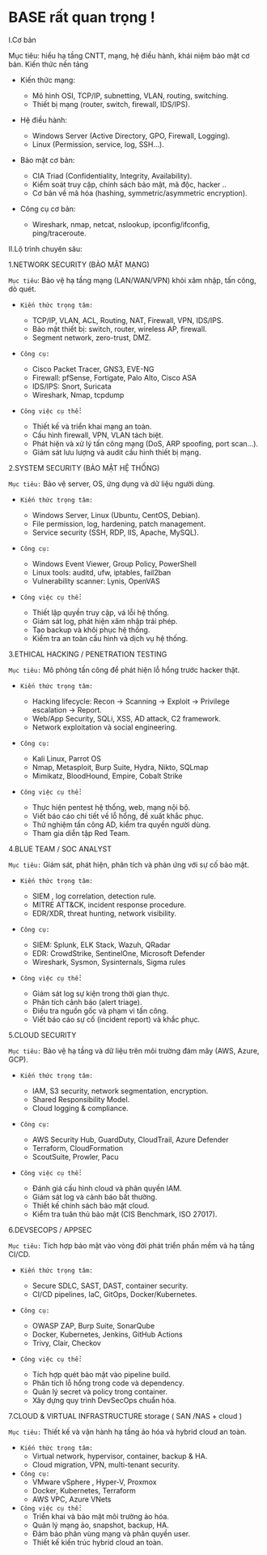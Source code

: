 # BASE rất quan trọng !

I.Cơ bản

Mục tiêu: hiểu hạ tầng CNTT, mạng, hệ điều hành, khái niệm bảo mật cơ bản.
Kiến thức nền tảng

- Kiến thức mạng:
    - Mô hình OSI, TCP/IP, subnetting, VLAN, routing, switching.
    - Thiết bị mạng (router, switch, firewall, IDS/IPS).

- Hệ điều hành:
    - Windows Server (Active Directory, GPO, Firewall, Logging).
    - Linux (Permission, service, log, SSH...).

- Bảo mật cơ bản:
    - CIA Triad (Confidentiality, Integrity, Availability).
    - Kiểm soát truy cập, chính sách bảo mật, mã độc, hacker ..
    - Cơ bản về mã hóa (hashing, symmetric/asymmetric encryption).

- Công cụ cơ bản:
    - Wireshark, nmap, netcat, nslookup, ipconfig/ifconfig, ping/traceroute.

II.Lộ trình chuyên sâu:
 
1.NETWORK SECURITY (BẢO MẬT MẠNG)

`Mục tiêu`: Bảo vệ hạ tầng mạng (LAN/WAN/VPN) khỏi xâm nhập, tấn công, dò quét.

- `Kiến thức trọng tâm:`
    - TCP/IP, VLAN, ACL, Routing, NAT, Firewall, VPN, IDS/IPS.
    - Bảo mật thiết bị: switch, router, wireless AP, firewall.
    - Segment network, zero-trust, DMZ.

- `Công cụ:`
    - Cisco Packet Tracer, GNS3, EVE-NG
    - Firewall: pfSense, Fortigate, Palo Alto, Cisco ASA
    - IDS/IPS: Snort, Suricata
    - Wireshark, Nmap, tcpdump

- `Công việc cụ thể:`
    - Thiết kế và triển khai mạng an toàn.
    - Cấu hình firewall, VPN, VLAN tách biệt.
    - Phát hiện và xử lý tấn công mạng (DoS, ARP spoofing, port scan…).
    - Giám sát lưu lượng và audit cấu hình thiết bị mạng.


2.SYSTEM SECURITY (BẢO MẬT HỆ THỐNG)

`Mục tiêu:` Bảo vệ server, OS, ứng dụng và dữ liệu người dùng.

- `Kiến thức trọng tâm:`
    - Windows Server, Linux (Ubuntu, CentOS, Debian).
    - File permission, log, hardening, patch management.
    - Service security (SSH, RDP, IIS, Apache, MySQL).

- `Công cụ:`
    - Windows Event Viewer, Group Policy, PowerShell
    - Linux tools: auditd, ufw, iptables, fail2ban
    - Vulnerability scanner: Lynis, OpenVAS

- `Công việc cụ thể:`
    - Thiết lập quyền truy cập, vá lỗi hệ thống.
    - Giám sát log, phát hiện xâm nhập trái phép.
    - Tạo backup và khôi phục hệ thống.
    - Kiểm tra an toàn cấu hình và dịch vụ hệ thống.


3.ETHICAL HACKING / PENETRATION TESTING

`Mục tiêu:` Mô phỏng tấn công để phát hiện lỗ hổng trước hacker thật.

- `Kiến thức trọng tâm:`
    - Hacking lifecycle: Recon → Scanning → Exploit → Privilege escalation → Report.
    - Web/App Security, SQLi, XSS, AD attack, C2 framework.
    - Network exploitation và social engineering.

- `Công cụ:`
    - Kali Linux, Parrot OS
    - Nmap, Metasploit, Burp Suite, Hydra, Nikto, SQLmap
    - Mimikatz, BloodHound, Empire, Cobalt Strike

- `Công việc cụ thể:`
    - Thực hiện pentest hệ thống, web, mạng nội bộ.
    - Viết báo cáo chi tiết về lỗ hổng, đề xuất khắc phục.
    - Thử nghiệm tấn công AD, kiểm tra quyền người dùng.
    - Tham gia diễn tập Red Team.


4.BLUE TEAM / SOC ANALYST

`Mục tiêu:` Giám sát, phát hiện, phân tích và phản ứng với sự cố bảo mật.

- `Kiến thức trọng tâm:`
    - SIEM , log correlation, detection rule.
    - MITRE ATT&CK, incident response procedure.
    - EDR/XDR, threat hunting, network visibility.

- `Công cụ:`
    - SIEM: Splunk, ELK Stack, Wazuh, QRadar
    - EDR: CrowdStrike, SentinelOne, Microsoft Defender
    - Wireshark, Sysmon, Sysinternals, Sigma rules

- `Công việc cụ thể:`
    - Giám sát log sự kiện trong thời gian thực.
    - Phân tích cảnh báo (alert triage).
    - Điều tra nguồn gốc và phạm vi tấn công.
    - Viết báo cáo sự cố (incident report) và khắc phục.


5.CLOUD SECURITY

`Mục tiêu:` Bảo vệ hạ tầng và dữ liệu trên môi trường đám mây (AWS, Azure, GCP).

- `Kiến thức trọng tâm:`
    - IAM, S3 security, network segmentation, encryption.
    - Shared Responsibility Model.
    - Cloud logging & compliance.

- `Công cụ:`
    - AWS Security Hub, GuardDuty, CloudTrail, Azure Defender
    - Terraform, CloudFormation
    - ScoutSuite, Prowler, Pacu

- `Công việc cụ thể:`
    - Đánh giá cấu hình cloud và phân quyền IAM.
    - Giám sát log và cảnh báo bất thường.
    - Thiết kế chính sách bảo mật cloud.
    - Kiểm tra tuân thủ bảo mật (CIS Benchmark, ISO 27017).



6.DEVSECOPS / APPSEC

`Mục tiêu:` Tích hợp bảo mật vào vòng đời phát triển phần mềm và hạ tầng CI/CD.

- `Kiến thức trọng tâm:`
    - Secure SDLC, SAST, DAST, container security.
    - CI/CD pipelines, IaC, GitOps, Docker/Kubernetes.

- `Công cụ:`
    - OWASP ZAP, Burp Suite, SonarQube
    - Docker, Kubernetes, Jenkins, GitHub Actions
    - Trivy, Clair, Checkov

- `Công việc cụ thể:`
    - Tích hợp quét bảo mật vào pipeline build.
    - Phân tích lỗ hổng trong code và dependency.
    - Quản lý secret và policy trong container.
    - Xây dựng quy trình DevSecOps chuẩn hóa.


7.CLOUD & VIRTUAL INFRASTRUCTURE  storage ( SAN /NAS  +  cloud ) 

`Mục tiêu:` Thiết kế và vận hành hạ tầng ảo hóa và hybrid cloud an toàn.

- `Kiến thức trọng tâm:`
    - Virtual network, hypervisor, container, backup & HA.
    - Cloud migration, VPN, multi-tenant security.
- `Công cụ:`
    - VMware vSphere , Hyper-V, Proxmox
    - Docker, Kubernetes, Terraform
    - AWS VPC, Azure VNets
- `Công việc cụ thể:`
    - Triển khai và bảo mật môi trường ảo hóa.
    - Quản lý mạng ảo, snapshot, backup, HA.
    - Đảm bảo phân vùng mạng và phân quyền user.
    - Thiết kế kiến trúc hybrid cloud an toàn.

